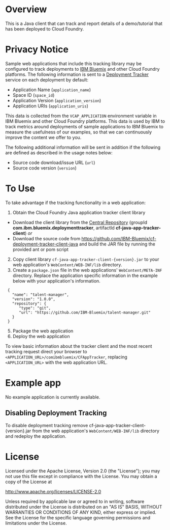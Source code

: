 # Overview

This is a Java client that can track and report details of a demo/tutorial that has been deployed to Cloud Foundry.

# Privacy Notice
Sample web applications that include this tracking library may be configured to track deployments to [IBM Bluemix](https://www.bluemix.net/) and other Cloud Foundry platforms. The following information is sent to a [Deployment Tracker](https://github.com/IBM-Bluemix/cf-deployment-tracker-service) service on each deployment by default:
* Application Name (`application_name`)
* Space ID (`space_id`)
* Application Version (`application_version`)
* Application URIs (`application_uris`)

This data is collected from the `VCAP_APPLICATION` environment variable in IBM Bluemix and other Cloud Foundry platforms. This data is used by IBM to track metrics around deployments of sample applications to IBM Bluemix to measure the usefulness of our examples, so that we can continuously improve the content we offer to you. 

The following additional information will be sent in addition if the following are defined as described in the usage notes below:
* Source code download/issue URL (`url`)
* Source code version (`version`)

# To Use

To take advantage if the tracking functionality in a web application:

1. Obtain the Cloud Foundry Java application tracker client library
 * Download the client library from the [Central Repository](http://search.maven.org/#search|ga|1|g%3A%22com.ibm.bluemix.deploymenttracker%22%20AND%20a%3A%22cf-java-app-tracker-client%22) (groupId **com.ibm.bluemix.deploymenttracker**, artifactId **cf-java-app-tracker-client**) *or*
 * Download the source code from https://github.com/IBM-Bluemix/cf-deployment-tracker-client-java and build the JAR file by running the provided ant or pom script
2. Copy client library `cf-java-app-tracker-client-{version}.jar` to your web application's `WebContent/WEB-INF/lib` directory.
4. Create a `package.json` file in the web applications' `WebContent/META-INF` directory. Replace the application specific information in the example below with your application's information.

  ````
   {
     "name": "talent-manager",
     "version": "1.0.0",
     "repository": {
        "type": "git",
        "url": "https://github.com/IBM-Bluemix/talent-manager.git"
     }
   }
  ````
5. Package the web application
6. Deploy the web application

To view basic information about the tracker client and the most recent tracking request direct your browser to `<APPLICATION_URL>/comibmbluemix/CFAppTracker`, replacing `<APPLICATION_URL>` with the web application URL.

# Example app
No example application is currently available.


## Disabling  Deployment Tracking
To disable deployment tracking remove cf-java-app-tracker-client-{version}.jar from the web application's `WebContent/WEB-INF/lib` directory and redeploy the application.

# License

Licensed under the Apache License, Version 2.0 (the "License"); you may not use this file except in compliance with the License. You may obtain a copy of the License at

http://www.apache.org/licenses/LICENSE-2.0

Unless required by applicable law or agreed to in writing, software distributed under the License is distributed on an "AS IS" BASIS, WITHOUT WARRANTIES OR CONDITIONS OF ANY KIND, either express or implied. See the License for the specific language governing permissions and limitations under the License.
